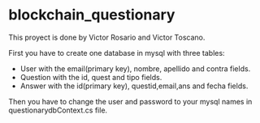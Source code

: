 # blockchain_questionary

This proyect is done by Victor Rosario and Victor Toscano.

First you have to create one database in mysql with three tables:

- User with the email(primary key), nombre, apellido and contra fields.
- Question with the id, quest and tipo fields.
- Answer with the id(primary key), questid,email,ans and fecha fields.

Then you have to change the user and password to your mysql names in questionarydbContext.cs file.


